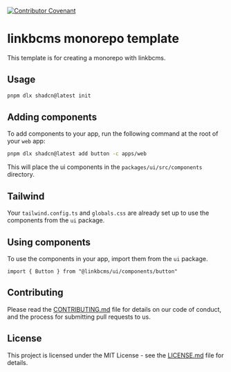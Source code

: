 [![Contributor Covenant](https://img.shields.io/badge/Contributor%20Covenant-2.1-4baaaa.svg)](code_of_conduct.md)

# linkbcms monorepo template

This template is for creating a monorepo with linkbcms.

## Usage

```bash
pnpm dlx shadcn@latest init
```

## Adding components

To add components to your app, run the following command at the root of your `web` app:

```bash
pnpm dlx shadcn@latest add button -c apps/web
```

This will place the ui components in the `packages/ui/src/components` directory.

## Tailwind

Your `tailwind.config.ts` and `globals.css` are already set up to use the components from the `ui` package.

## Using components

To use the components in your app, import them from the `ui` package.

```tsx
import { Button } from "@linkbcms/ui/components/button"
```

## Contributing

Please read the [CONTRIBUTING.md](CONTRIBUTING.md) file for details on our code of conduct, and the process for submitting pull requests to us.

## License

This project is licensed under the MIT License - see the [LICENSE.md](LICENSE.md) file for details.

